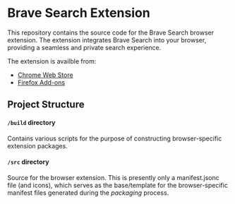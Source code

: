 # Brave Search Extension

This repository contains the source code for the Brave Search browser extension. The extension integrates Brave Search into your browser, providing a seamless and private search experience.

The extension is availble from:

- [Chrome Web Store](https://chromewebstore.google.com/detail/brave-search/imoinfjmpciaeboldbfaakmmjkijkeff)
- [Firefox Add-ons](https://addons.mozilla.org/en-US/firefox/addon/bravesearch/)

## Project Structure

#### `/build` directory

Contains various scripts for the purpose of constructing browser-specific extension packages.

#### `/src` directory

Source for the browser extension. This is presently only a manifest.jsonc  file (and icons), which serves as the base/template for the browser-specific manifest files generated during the *packaging* process.

